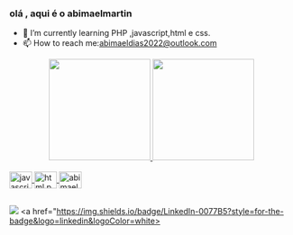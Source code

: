  ### olá , aqui é o abimaelmartin
- 🌱 I’m currently learning  PHP ,javascript,html e css.
- 📫 How to reach me:abimaeldias2022@outlook.com
<div align="center">
  <a href="https://github.com/abimaelmartin">
  <img height="180em" src="https://github-readme-stats.vercel.app/api?username=abimaelmartin&show_icons=true&theme=dracula&include_all_commits=true&count_private=true"/>
  <img height="180em" src="https://github-readme-stats.vercel.app/api/top-langs/?username=abimaelmartin&layout=compact&langs_count=7&theme=dracula"/>
</div>
<div style="display: inline_block"><br>
  <img align="center" alt="javascript.png" height="30" width="40" src="https://raw.githubusercontent.com/devicons/devicon/master/icons/javascript/javascript-plain .svg">
  <img align="center" alt="html.png" height="30" width="40" src="https://raw.githubusercontent.com/devicons/devicon/master/icons/html5/html5-original .svg">
  <img align="center" alt="abimael-css.jpg" height="30" width="40" src="https://raw.githubusercontent.com/devicons/devicon/master/icons/css3/css3-original .svg">
</div>
  
  ##
 
<div>
  
  <a href="https://instagram.com/abimaelmartins_" target="_blank"><img src="https://img.shields.io/badge/-Instagram-%23E4405F?style=for-the- badge&logo=instagram&logoColor=white" target="_blank"></a>
  <a href="https://img.shields.io/badge/LinkedIn-0077B5?style=for-the-badge&logo=linkedin&logoColor=white></a>
 
 
</div>
